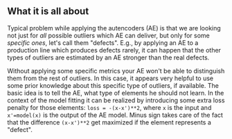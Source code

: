 ## What it is all about

Typical problem while applying the autencoders (AE) is that we are looking not just for
*all* possible outliers which AE can deliver, but only for some *specific ones*, let's call them "defects". E.g., by applying an AE to a production line which produces defects rarely, it can happen that the other types of outliers are estimated by an AE stronger than the real defects.

Without applying some specific metrics your AE won't be able to distinguish them from the rest of outliers. In this case, it appears very helpful to use some prior knowledge about this specific type of outliers, if available. The basic idea is to tell the AE, what type of elements he should not learn. In the context of the model fitting it can be realized by introducing some extra loss penalty for those elements: `loss = -(x-x')**2`, where `x` is the input and `x'=model(x)` is the output of the AE model. Minus sign takes care of the fact that the difference `(x-x')**2` get maximized if the element represents a "defect".


